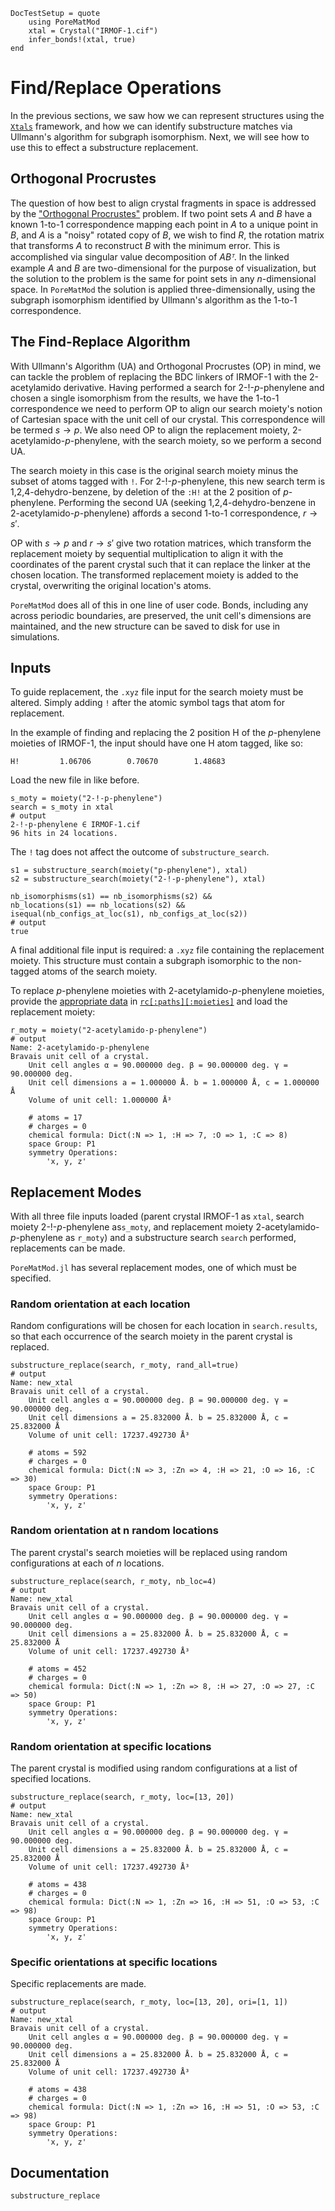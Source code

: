 ```@meta
DocTestSetup = quote
    using PoreMatMod
    xtal = Crystal("IRMOF-1.cif")
    infer_bonds!(xtal, true)
end
```

# Find/Replace Operations

In the previous sections, we saw how we can represent structures using the
[`Xtals`](https://github.com/SimonEnsemble/Xtals.jl) framework, and how we can
identify substructure matches via Ullmann's algorithm for subgraph isomorphism.
Next, we will see how to use this to effect a substructure replacement.

## Orthogonal Procrustes

The question of how best to align crystal fragments in space is addressed by the
["Orthogonal Procrustes"](https://simonensemble.github.io/2018-10/orthogonal-procrustes.html)
problem. If two point sets $A$ and $B$ have a known 1-to-1 correspondence mapping
each point in $A$ to a unique point in $B$, and $A$ is a "noisy" rotated copy of
$B$, we wish to find $R$, the rotation matrix that transforms $A$ to reconstruct
$B$ with the minimum error. This is accomplished via singular value decomposition
of $ABᵀ$. In the linked example $A$ and $B$ are two-dimensional for the purpose
of visualization, but the solution to the problem is the same for point sets in
any $n$-dimensional space. In `PoreMatMod` the solution is applied three-dimensionally,
using the subgraph isomorphism identified by Ullmann's algorithm as the 1-to-1 correspondence.

## The Find-Replace Algorithm

With Ullmann's Algorithm (UA) and Orthogonal Procrustes (OP) in mind, we can tackle the
problem of replacing the BDC linkers of IRMOF-1 with the 2-acetylamido derivative.
Having performed a search for 2-!-*p*-phenylene and chosen a single isomorphism from
the results, we have the 1-to-1 correspondence we need to perform OP to align our
search moiety's notion of Cartesian space with the unit cell of our crystal.  This
correspondence will be termed $s→p$. We also need OP to align the replacement moiety,
2-acetylamido-*p*-phenylene, with the search moiety, so we perform a second UA.

The search moiety in this case is the original search moiety minus the subset of
atoms tagged with `!`. For 2-!-*p*-phenylene, this new search term is
1,2,4-dehydro-benzene, by deletion of the `:H!` at the 2 position of *p*-phenylene.
Performing the second UA (seeking 1,2,4-dehydro-benzene in 2-acetylamido-*p*-phenylene)
affords a second 1-to-1 correspondence, $r→s′$.

OP with $s→p$ and $r→s′$ give two rotation matrices, which transform the replacement
moiety by sequential multiplication to align it with the coordinates of the parent
crystal such that it can replace the linker at the chosen location. The transformed
replacement moiety is added to the crystal, overwriting the original location's atoms.

`PoreMatMod` does all of this in one line of user code. Bonds, including any across periodic
boundaries, are preserved, the unit cell's dimensions are maintained, and the new
structure can be saved to disk for use in simulations.

## Inputs

To guide replacement, the `.xyz` file input for the search moiety must be
altered.  Simply adding `!` after the atomic symbol tags that atom for replacement.

In the example of finding and replacing the 2 position H of the *p*-phenylene moieties
of IRMOF-1, the input should have one H atom tagged, like so:

```
H!         1.06706        0.70670        1.48683
```

Load the new file in like before.

```jldoctest replace_md; output=false
s_moty = moiety("2-!-p-phenylene")
search = s_moty in xtal
# output
2-!-p-phenylene ∈ IRMOF-1.cif
96 hits in 24 locations.
```

The `!` tag does not affect the outcome of `substructure_search`.

```jldoctest
s1 = substructure_search(moiety("p-phenylene"), xtal) 
s2 = substructure_search(moiety("2-!-p-phenylene"), xtal)

nb_isomorphisms(s1) == nb_isomorphisms(s2) &&
nb_locations(s1) == nb_locations(s2) &&
isequal(nb_configs_at_loc(s1), nb_configs_at_loc(s2))
# output
true
```

A final additional file input is required: a `.xyz` file containing the replacement
moiety.  This structure must contain a subgraph isomorphic to the non-tagged atoms
of the search moiety.

To replace *p*-phenylene moieties with 2-acetylamido-*p*-phenylene moieties, provide the 
[appropriate data](https://raw.githubusercontent.com/SimonEnsemble/PoreMatMod.jl/master/test/data/moieties/2-acetylamido-p-phenylene.xyz?token=AD3TMGB324GXBKAMLKQWNL3AYMP4Q) 
in [`rc[:paths][:moieties]`](../../inputs) and load the replacement moiety:

```jldoctest replace_md
r_moty = moiety("2-acetylamido-p-phenylene")
# output
Name: 2-acetylamido-p-phenylene
Bravais unit cell of a crystal.
	Unit cell angles α = 90.000000 deg. β = 90.000000 deg. γ = 90.000000 deg.
	Unit cell dimensions a = 1.000000 Å. b = 1.000000 Å, c = 1.000000 Å
	Volume of unit cell: 1.000000 Å³

	# atoms = 17
	# charges = 0
	chemical formula: Dict(:N => 1, :H => 7, :O => 1, :C => 8)
	space Group: P1
	symmetry Operations:
		'x, y, z'
```

## Replacement Modes

With all three file inputs loaded (parent crystal IRMOF-1 as `xtal`, search moiety
2-!-*p*-phenylene as`s_moty`, and replacement moiety 2-acetylamido-*p*-phenylene as
`r_moty`) and a substructure search `search` performed, replacements can be made.

`PoreMatMod.jl` has several replacement modes, one of which must be specified.

### Random orientation at each location

Random configurations will be chosen for each location in `search.results`, so
that each occurrence of the search moiety in the parent crystal is replaced.

```jldoctest replace_md
substructure_replace(search, r_moty, rand_all=true)
# output
Name: new_xtal
Bravais unit cell of a crystal.
	Unit cell angles α = 90.000000 deg. β = 90.000000 deg. γ = 90.000000 deg.
	Unit cell dimensions a = 25.832000 Å. b = 25.832000 Å, c = 25.832000 Å
	Volume of unit cell: 17237.492730 Å³

	# atoms = 592
	# charges = 0
	chemical formula: Dict(:N => 3, :Zn => 4, :H => 21, :O => 16, :C => 30)
	space Group: P1
	symmetry Operations:
		'x, y, z'
```

### Random orientation at n random locations

The parent crystal's search moieties will be replaced using random configurations
at each of $n$ locations.

```jldoctest replace_md
substructure_replace(search, r_moty, nb_loc=4)
# output
Name: new_xtal
Bravais unit cell of a crystal.
	Unit cell angles α = 90.000000 deg. β = 90.000000 deg. γ = 90.000000 deg.
	Unit cell dimensions a = 25.832000 Å. b = 25.832000 Å, c = 25.832000 Å
	Volume of unit cell: 17237.492730 Å³

	# atoms = 452
	# charges = 0
	chemical formula: Dict(:N => 1, :Zn => 8, :H => 27, :O => 27, :C => 50)
	space Group: P1
	symmetry Operations:
		'x, y, z'
```

### Random orientation at specific locations

The parent crystal is modified using random configurations at a list of specified
locations.

```jldoctest replace_md
substructure_replace(search, r_moty, loc=[13, 20])
# output
Name: new_xtal
Bravais unit cell of a crystal.
	Unit cell angles α = 90.000000 deg. β = 90.000000 deg. γ = 90.000000 deg.
	Unit cell dimensions a = 25.832000 Å. b = 25.832000 Å, c = 25.832000 Å
	Volume of unit cell: 17237.492730 Å³

	# atoms = 438
	# charges = 0
	chemical formula: Dict(:N => 1, :Zn => 16, :H => 51, :O => 53, :C => 98)
	space Group: P1
	symmetry Operations:
		'x, y, z'
```

### Specific orientations at specific locations

Specific replacements are made.

```jldoctest replace_md
substructure_replace(search, r_moty, loc=[13, 20], ori=[1, 1])
# output
Name: new_xtal
Bravais unit cell of a crystal.
	Unit cell angles α = 90.000000 deg. β = 90.000000 deg. γ = 90.000000 deg.
	Unit cell dimensions a = 25.832000 Å. b = 25.832000 Å, c = 25.832000 Å
	Volume of unit cell: 17237.492730 Å³

	# atoms = 438
	# charges = 0
	chemical formula: Dict(:N => 1, :Zn => 16, :H => 51, :O => 53, :C => 98)
	space Group: P1
	symmetry Operations:
		'x, y, z'
```

## Documentation

```@docs
substructure_replace
```
